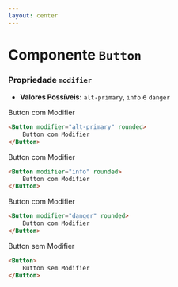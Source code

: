 ```yaml
---
layout: center
---
```


<h1 class="font-700 mb-2">Componente <code>Button</code></h1>

<v-clicks>
<div class="no-mb">
    <h3 class="p-0 mb-1">Propriedade <code>modifier</code></h3>
    <ul class="text-sm">
        <li><b>Valores Possíveis:</b> <code>alt-primary</code>, <code>info</code> e <code>danger</code></li>
    </ul>
</div>

<div class="grid grid-cols-2 gap-2 mt-4 items-center">

<div>
<VButton class="w-200px text-xs mb-2" modifier="alt-primary" rounded>Button com Modifier</VButton>

<div>

```html
<Button modifier="alt-primary" rounded>
    Button com Modifier
</Button>
```

</div>
</div>

<div>
<VButton class="w-200px text-xs mb-2" modifier="info" rounded>Button com Modifier</VButton>

<div>

```html
<Button modifier="info" rounded>
    Button com Modifier
</Button>
```

</div>
</div>
</div>

<div class="grid grid-cols-2 gap-2 mt-2 items-center">
<div>
<VButton class="w-200px text-xs mb-2" modifier="danger" rounded>Button com Modifier</VButton>

<div>

```html
<Button modifier="danger" rounded>
    Button com Modifier
</Button>
```

</div>
</div>

<div>
<VButton class="w-200px text-sm mb-2">Button sem Modifier</VButton>

<div>

```html
<Button>
    Button sem Modifier
</Button>
```

</div>
</div>
</div>

<arrow x1="300" y1="500" x2="270" y2="435" class="text-beapt" width="3" arrowSize="1" />

</v-clicks>